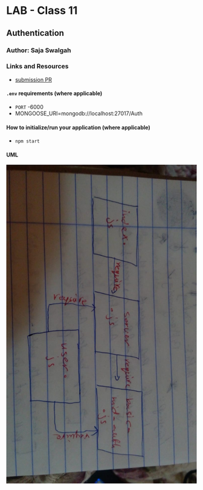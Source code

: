 # LAB - Class 11

## Authentication

### Author: Saja Swalgah
### Links and Resources

- [submission PR](https://github.com/Saja-401-advanced-javascript/class-11/pull/2)



#### `.env` requirements (where applicable)



- `PORT` -6000
- MONGOOSE_URI=mongodb://localhost:27017/Auth

#### How to initialize/run your application (where applicable)

-  `npm start`

#### UML

![](img/class11.jpeg)